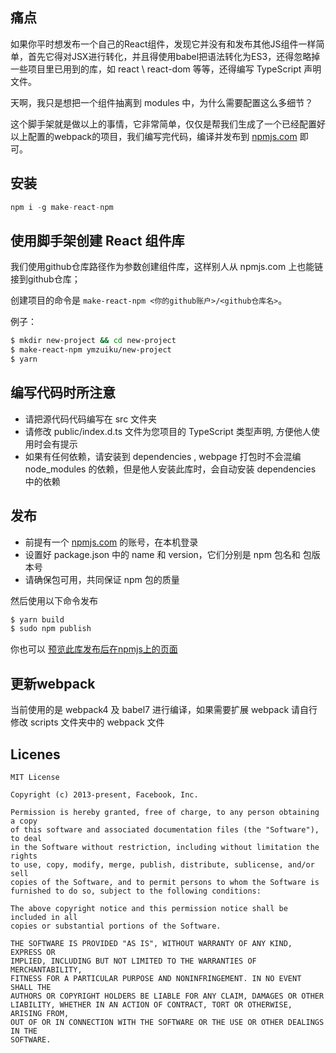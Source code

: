 ## 痛点

如果你平时想发布一个自己的React组件，发现它并没有和发布其他JS组件一样简单，首先它得对JSX进行转化，并且得使用babel把语法转化为ES3，还得忽略掉一些项目里已用到的库，如 react \ react-dom 等等，还得编写 TypeScript 声明文件。

天啊，我只是想把一个组件抽离到 modules 中，为什么需要配置这么多细节？

这个脚手架就是做以上的事情，它非常简单，仅仅是帮我们生成了一个已经配置好以上配置的webpack的项目，我们编写完代码，编译并发布到 [npmjs.com](https://www.npmjs.com/) 即可。

## 安装

```js
npm i -g make-react-npm
```

## 使用脚手架创建 React 组件库

我们使用github仓库路径作为参数创建组件库，这样别人从 npmjs.com 上也能链接到github仓库；

创建项目的命令是 `make-react-npm <你的github账户>/<github仓库名>`。

例子：

```sh
$ mkdir new-project && cd new-project
$ make-react-npm ymzuiku/new-project
$ yarn
```

## 编写代码时所注意

- 请把源代码代码编写在 src 文件夹
- 请修改 public/index.d.ts 文件为您项目的 TypeScript 类型声明, 方便他人使用时会有提示
- 如果有任何依赖，请安装到 dependencies , webpage 打包时不会混编 node_modules 的依赖，但是他人安装此库时，会自动安装 dependencies 中的依赖

## 发布

- 前提有一个 [npmjs.com](https://www.npmjs.com/) 的账号，在本机登录
- 设置好 package.json 中的 name 和 version，它们分别是 npm 包名和 包版本号
- 请确保包可用，共同保证 npm 包的质量

然后使用以下命令发布

```sh
$ yarn build
$ sudo npm publish
```

你也可以 [预览此库发布后在npmjs上的页面](https://www.npmjs.com/package/make-react-npm)

## 更新webpack

当前使用的是 webpack4 及 babel7 进行编译，如果需要扩展 webpack 请自行修改 scripts 文件夹中的 webpack 文件

## Licenes

```
MIT License

Copyright (c) 2013-present, Facebook, Inc.

Permission is hereby granted, free of charge, to any person obtaining a copy
of this software and associated documentation files (the "Software"), to deal
in the Software without restriction, including without limitation the rights
to use, copy, modify, merge, publish, distribute, sublicense, and/or sell
copies of the Software, and to permit persons to whom the Software is
furnished to do so, subject to the following conditions:

The above copyright notice and this permission notice shall be included in all
copies or substantial portions of the Software.

THE SOFTWARE IS PROVIDED "AS IS", WITHOUT WARRANTY OF ANY KIND, EXPRESS OR
IMPLIED, INCLUDING BUT NOT LIMITED TO THE WARRANTIES OF MERCHANTABILITY,
FITNESS FOR A PARTICULAR PURPOSE AND NONINFRINGEMENT. IN NO EVENT SHALL THE
AUTHORS OR COPYRIGHT HOLDERS BE LIABLE FOR ANY CLAIM, DAMAGES OR OTHER
LIABILITY, WHETHER IN AN ACTION OF CONTRACT, TORT OR OTHERWISE, ARISING FROM,
OUT OF OR IN CONNECTION WITH THE SOFTWARE OR THE USE OR OTHER DEALINGS IN THE
SOFTWARE.
```
